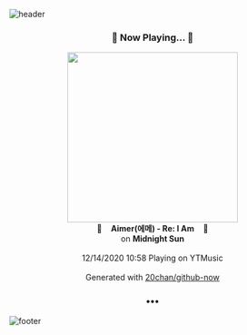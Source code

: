 ![header](https://capsule-render.vercel.app/api?type=wave&height=170&section=header&text=Hi.%20I'm%20SHIFT&fontColor=090707&fontAlignX=45&fontAlignY=65&fontSize=100)

<h3 align="center">🎵 Now Playing... 🎵</h3>
<p align="center">
  <a href="https://music.youtube.com/channel/UC_gksw7NEueO_u3lPL372hA">
    <img width="300" src="https://lh3.googleusercontent.com/y12aj_U3Kr9_eOxYj_A9CyZZov21EVD1LHo6RAtcU0bGYIjJ99BY9ywwZRQeJ95vv9GCJ8HKVLxqOvs4">
  </a>
  <br>
  🎵&nbsp&nbsp&nbsp <b>Aimer(에메) - Re: I Am</b> &nbsp&nbsp&nbsp🎵
  <br>
  on <b>Midnight Sun</b>
  
  <br />
  <br />
  12/14/2020 10:58 Playing on YTMusic
  <br />
  <br />
  Generated with <a href="https://github.com/20chan/github-now">20chan/github-now</a>
</p>

<h3 align="center">•••</h3>

![footer](https://capsule-render.vercel.app/api?type=wave&height=150&section=footer)
